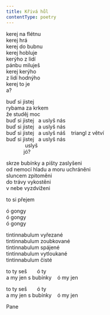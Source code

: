 ```yaml
---
title: Křivá hůl
contentType: poetry
---
```


<section>

kerej na flétnu  
kerej hrá  
kerej do bubnu  
kerej hobluje  
kerýho z lidí  
pánbu miluješ  
kerej kerýho  
z lidí hodnýho  
kerej to je  
a?

buď si jistej  
rybama za krkem  
že studěj moc  
buď si jistej   a uslyš nás  
buď si jistej   a uslyš nás  
buď si jistej   a uslyš náš    triangl z větví  
buď si jistej   a uslyš nás  
             uslyš  
            jó?

skrze bubínky a pišty zaslyšeni  
od nemocí hladu a moru uchráněni  
sluncem zpitoměni  
do trávy vykostěni  
v nebe vyzdviženi

to si přejem

ó gongy  
ó gongy  
ó gongy

tintinnabulum vyřezané  
tintinnabulum zoubkované  
tintinnabulum spájené  
tintinnabulum vytloukané  
tintinnabulum čisté

to ty seš       ó ty  
a my jen s bubínky    ó my jen

to ty seš       ó ty  
a my jen s bubínky    ó my jen

Pane

</section>
